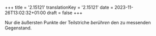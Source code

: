 +++
title = '2.15121'
translationKey = '2.15121'
date = 2023-11-26T13:02:32+01:00
draft = false
+++

Nur die äußersten Punkte der Teilstriche <em class="germph">berühren</em> den zu messenden Gegenstand.
